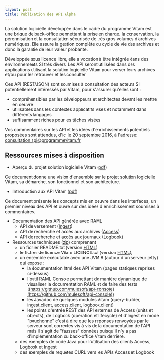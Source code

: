```yaml
---
layout: post
title: Publication des API Alpha
---
```


La solution logicielle développée dans le cadre du programme Vitam est une brique de 
back-office permettant la prise en charge, la conservation, la pérennisation et la 
consultation sécurisée de très gros volumes d’archives numériques. Elle assure la 
gestion complète du cycle de vie des archives et donc la garantie de leur valeur probante.

Développée sous licence libre, elle a vocation à être intégrée dans des environnements 
SI très divers. Les API seront utilisées dans des applications utilisant la solution 
logicielle Vitam pour verser leurs archives et/ou pour les retrouver et les consulter

Ces API (REST/JSON) sont soumises à consultation des acteurs SI potentiellement 
intéressés par Vitam, pour s'assurer qu'elles sont :

* compréhensibles par les développeurs et architectes devant les mettre en oeuvre
* utilisables dans les contextes applicatifs visés et notamment dans différents langages
* suffisamment riches pour les tâches visées

Vos commentaires sur les API et les idées d'enrichissements potentiels proposées sont attendus, d'ici le 20 septembre 2016, à l'adresse:
[consultation.api@programmevitam.fr](mailto:consultation.api@programmevitam.fr)

## Ressources mises à disposition

* Aperçu du projet solution logicielle Vitam ([pdf](/ressources/API-alpha/20160718_NP_VITAM_presentation_solution_logicielle_V1.0.pdf))

Ce document donne une vision d'ensemble sur le projet solution logicielle Vitam, sa démarche, son fonctionnel et son architecture. 

* Introduction aux API Vitam ([pdf](/ressources/API-alpha/20160718_NP_VITAM_introduction-aux-API-Vitam-alpha-V1.0.pdf))

Ce document présente les concepts mis en oeuvre dans les interfaces, un premier niveau des API et ouvre sur des idées d'enrichissement soumises à commentaires. 

* Documentation des API générée avec RAML
	* API de versement ([Ingest](/ressources/API-alpha/ingest.html))
	* API de recherche et accès aux archives ([Access](/ressources/API-alpha/access.html))
	* API de recherche et accès aux journaux ([Logbook](/ressources/API-alpha/logbook.html))
* Ressources techniques ([zip](/ressources/API-alpha/Vitam-API-Alpha-07-2016.zip)) comprenant
	* un fichier README.txt (version [HTML](/ressources/API-alpha/README)),
	* le fichier de licence Vitam LICENCE.txt (version [HTML](/ressources/API-alpha/LICENCE)),
	* un ensemble exécutable avec une JVM 8 (autour d'un serveur jetty) qui expose :
		* la documentation html des API Vitam (pages statiques reprises ci-dessus)
		* l'outil RAML Console permettant de manière dynamique de visualiser la documentation RAML et de faire des tests ([https://github.com/mulesoft/api-console](https://github.com/mulesoft/api-console))
		* les Javadoc de quelques modules Vitam (query-builder, ingest.client, access.client, logbook.client)
		* les points d'entrée REST des API externes de Access (units et objects), de Logbook (operation et lifecycle) et d'Ingest en mode "bouchonné" c'est à dire que les réponses renvoyées par le serveur sont correctes vis à vis de la documentation de l'API mais il s'agit de "fausses" données puisqu'il n'y a pas d'implémentation du back-office Vitam derrière.
	* des exemples de code Java pour l'utilisation des clients Access, Logbook et Ingest
	* des exemples de requêtes CURL vers les APIs Access et Logbook

